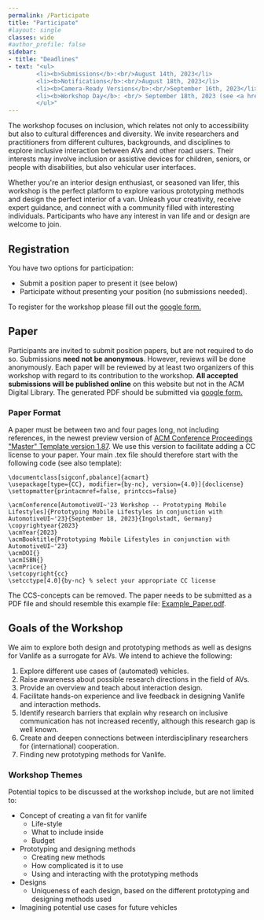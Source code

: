 ```yaml
---
permalink: /Participate
title: "Participate"
#layout: single
classes: wide
#author_profile: false
sidebar:
- title: "Deadlines"
- text: "<ul>
        <li><b>Submissions</b>:<br/>August 14th, 2023</li>
        <li><b>Notifications</b>:<br/>August 18th, 2023</li>
        <li><b>Camera-Ready Versions</b>:<br/>September 16th, 2023</li>
        <li><b>Workshop Day</b>: <br/> September 18th, 2023 (see <a href='Schedule'>Schedule</a>)</li>
        </ul>"
---
```

The workshop focuses on inclusion, which relates not only to accessibility but also to cultural differences and diversity.
We invite researchers and practitioners from different cultures, backgrounds, and disciplines to explore inclusive
interaction between AVs and other road users. Their interests may involve inclusion or assistive devices for children,
seniors, or people with disabilities, but also vehicular user interfaces. 

Whether you're an interior design enthusiast, or seasoned van lifer, this workshop is the perfect platform to explore various prototyping methods and design the perfect interior of a van. Unleash your creativity, receive expert guidance, and connect with a community filled with interesting individuals. Participants who have any interest in van life and or design are welcome to join. 

## Registration
You have two options for participation: 
* Submit a position paper to present it (see below)
* Participate without presenting your position (no submissions needed). 


To register for the workshop please fill out the <a href="https://docs.google.com/forms/d/e/1FAIpQLScBMCOIWrQfsISUA3Z47zBlSdPpfKoFzmL4TD-SioOGlIoBNw/viewform?usp=sf_link" target="_blank">google form.</a>

## Paper 
Participants are invited to submit position papers, but are not required to do so. 
Submissions **need not be anonymous**. However, reviews will be done anonymously. Each paper will be reviewed by at least two organizers of this workshop with regard to its contribution to the workshop. **All accepted submissions will be published online** on this website but not in the ACM Digital Library. 
The generated PDF should be submitted via <a href="https://docs.google.com/forms/d/e/1FAIpQLScBMCOIWrQfsISUA3Z47zBlSdPpfKoFzmL4TD-SioOGlIoBNw/viewform?usp=sf_link" target="_blank">google form.</a>

### Paper Format 
A paper must be between two and four pages long, not including references, in the newest preview version of [ACM Conference Proceedings "Master" Template version 1.87](https://github.com/a3ws/acmart_workshoptemplate/releases/download/1.87-a3ws/template_1.87.zip). 
We use this version to facilitate adding a CC license to your paper. Your main .tex file should therefore start with the following code (see also template):
```
\documentclass[sigconf,pbalance]{acmart}
\usepackage[type={CC}, modifier={by-nc}, version={4.0}]{doclicense}
\settopmatter{printacmref=false, printccs=false}

\acmConference[AutomotiveUI~'23 Workshop -- Prototyping Mobile Lifestyles]{Prototyping Mobile Lifestyles in conjunction with AutomotiveUI~'23}{September 18, 2023}{Ingolstadt, Germany}
\copyrightyear{2023}
\acmYear{2023}
\acmBooktitle{Prototyping Mobile Lifestyles in conjunction with AutomotiveUI~'23}
\acmDOI{}
\acmISBN{}
\acmPrice{}
\setcopyright{cc}
\setcctype[4.0]{by-nc} % select your appropriate CC license
```
The CCS-concepts can be removed. 
The paper needs to be submitted as a PDF file and should resemble this example file: [Example_Paper.pdf]({{site.baseurl}}/assets/ACM_Conference_Proceedings_Example.pdf).

<!-- ### Video Format
To submit a video, authors must create a PDF file containing their names, the title of the video, and the URL to the video file. 
The video must remain online until the decision deadline. 
Video formats should have a resolution of at least 1080p or 1080x1920 px. 
The audio bitrate should be at least 128 kbps for Mono, or 384 kbps for Stereo sound. 
Video contents are expected to contain captions for increased accessibility. 
Authors are free to structure their videos as they see fit, as long as they stay within three minutes. 
For example, a simple way to create a video could be to record a Pecha-Kucha style presentation [[3](/References/#ref3)]. 
Videos should not contain advertisements or be heavily promotional. 
The prepared PDF should be submitted via Easychair and resemble this example file: [Example_Video.pdf](../assets/Video_Example.pdf). -->

## Goals of the Workshop
We aim to explore both design and prototyping methods as well as designs for Vanlife as a surrogate for AVs. We intend
to achieve the following:
1. Explore different use cases of (automated) vehicles.
2. Raise awareness about possible research directions in the field of AVs.
3. Provide an overview and teach about interaction design.
4. Facilitate hands-on experience and live feedback in designing Vanlife and interaction methods.
5. Identify research barriers that explain why research on inclusive communication has not increased recently,
although this research gap is well known.
6. Create and deepen connections between interdisciplinary researchers for (international) cooperation.
7. Finding new prototyping methods for Vanlife.

### Workshop Themes
Potential topics to be discussed at the workshop include, but are not limited to: 
* Concept of creating a van fit for vanlife 
  * Life-style
  * What to include inside
  * Budget
* Prototyping and designing methods
  * Creating new methods
  * How complicated is it to use
  * Using and interacting with the prototyping methods
* Designs
  * Uniqueness of each design, based on the different prototyping and designing methods used
* Imagining potential use cases for future vehicles 



<!-- ## Tools Used at the Workshop
This workshop will be held remotely. It is important that participants test their tools and devices for a smooth event. 
Below, we list the currently planned tools that will be used during the workshop. 
If you see problems with these tools, feel free to contact us (see [Organizers](../Organizers) for contact details).  -->

<!-- 
### (Asynchronous) Communication
We plan to use [Slack](https://slack.com/) as communication platform for discussion before or after the workshop.  -->
